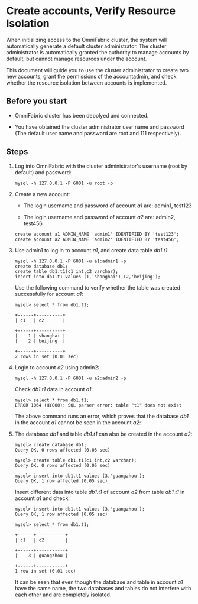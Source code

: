 # Create accounts, Verify Resource Isolation

When initializing access to the OmniFabric cluster, the system will automatically generate a default cluster administrator. The cluster administrator is automatically granted the authority to manage accounts by default, but cannot manage resources under the account.

This document will guide you to use the cluster administrator to create two new accounts, grant the permissions of the accountadmin, and check whether the resource isolation between accounts is implemented.

## Before you start

- OmniFabric cluster has been depolyed and connected.

- You have obtained the cluster administrator user name and password (The default user name and password are root and 111 respectively).

## Steps

1. Log into OmniFabric with the cluster administrator's username (root by default) and password:

    ```
    mysql -h 127.0.0.1 -P 6001 -u root -p
    ```

2. Create a new account:

    - The login username and password of account *a1* are: admin1, test123

    - The login username and password of account *a2* are: admin2, test456

    ```
    create account a1 ADMIN_NAME 'admin1' IDENTIFIED BY 'test123';
    create account a2 ADMIN_NAME 'admin2' IDENTIFIED BY 'test456';
    ```

3. Use admin1 to log in to account *a1*, and create data table *db1.t1*:

    ```
    mysql -h 127.0.0.1 -P 6001 -u a1:admin1 -p
    create database db1;
    create table db1.t1(c1 int,c2 varchar);
    insert into db1.t1 values (1,'shanghai'),(2,'beijing');
    ```

    Use the following command to verify whether the table was created successfully for account *a1*:

    ```
    mysql> select * from db1.t1;

    +------+----------+
    | c1   | c2       |

    +------+----------+
    |    1 | shanghai |
    |    2 | beijing  |

    +------+----------+
    2 rows in set (0.01 sec)
    ```

4. Login to account *a2* using admin2:

    ```
    mysql -h 127.0.0.1 -P 6001 -u a2:admin2 -p
    ```

    Check *db1.t1* data in account *a1*:

    ```
    mysql> select * from db1.t1;
    ERROR 1064 (HY000): SQL parser error: table "t1" does not exist
    ```

    The above command runs an error, which proves that the database *db1* in the account *a1* cannot be seen in the account *a2*:

5. The database *db1* and table *db1.t1* can also be created in the account *a2*:

    ```
    mysql> create database db1;
    Query OK, 0 rows affected (0.03 sec)

    mysql> create table db1.t1(c1 int,c2 varchar);
    Query OK, 0 rows affected (0.05 sec)

    mysql> insert into db1.t1 values (3,'guangzhou');
    Query OK, 1 row affected (0.05 sec)
    ```

    Insert different data into table *db1.t1* of account *a2* from table *db1.t1* in account *a1* and check:

    ```
    mysql> insert into db1.t1 values (3,'guangzhou');
    Query OK, 1 row affected (0.05 sec)

    mysql> select * from db1.t1;

    +------+-----------+
    | c1   | c2        |

    +------+-----------+
    |    3 | guangzhou |

    +------+-----------+
    1 row in set (0.01 sec)
    ```

    It can be seen that even though the database and table in account *a1* have the same name, the two databases and tables do not interfere with each other and are completely isolated.
